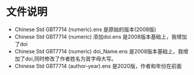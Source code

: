 # 文件说明
- Chinese Std GBT7714 (numeric).ens 是原始的版本(2008版)
- Chinese Std GBT7714 (numeric) 添加doi.ens 是2008版本基础上，我增加了doi
- Chinese Std GBT7714 (numeric) doi_Name.ens 是2008版本基础上，我增加了doi,同时修改了作者姓名为首字母大写。
- Chinese Std GBT7714 (author-year).ens 是2020版，作者和年份在前面